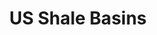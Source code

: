 ---
title: US Shale Basins
attribution: unknown
attribution-url: unknown
id: US_ShaleBasins_EIA_May2011
source-url: mapbox://mappingfuture.pkq08uxr
layer: "US_ShaleBasins_EIA_May2011"
tags:
  - fill
themes: oil
fill-color: '#003dff'
fill-opacity: 0.16
---